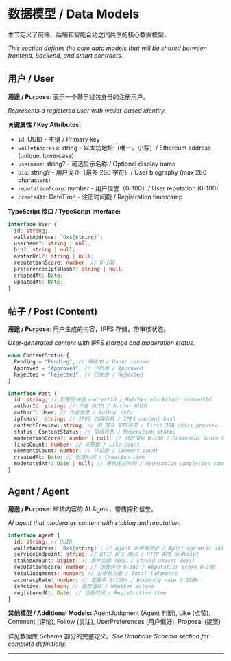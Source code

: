 # 数据模型 / Data Models

本节定义了前端、后端和智能合约之间共享的核心数据模型。

_This section defines the core data models that will be shared between frontend, backend, and smart contracts._

## 用户 / User

**用途 / Purpose**: 表示一个基于钱包身份的注册用户。

_Represents a registered user with wallet-based identity._

**关键属性 / Key Attributes:**

- `id`: UUID - 主键 / Primary key
- `walletAddress`: string - 以太坊地址（唯一，小写）/ Ethereum address (unique, lowercase)
- `username`: string? - 可选显示名称 / Optional display name
- `bio`: string? - 用户简介（最多 280 字符）/ User biography (max 280 characters)
- `reputationScore`: number - 用户信誉（0-100）/ User reputation (0-100)
- `createdAt`: DateTime - 注册时间戳 / Registration timestamp

**TypeScript 接口 / TypeScript Interface:**

```typescript
interface User {
  id: string;
  walletAddress: `0x${string}`;
  username?: string | null;
  bio?: string | null;
  avatarUrl?: string | null;
  reputationScore: number; // 0-100
  preferencesIpfsHash?: string | null;
  createdAt: Date;
  updatedAt: Date;
}
```

## 帖子 / Post (Content)

**用途 / Purpose**: 用户生成的内容，IPFS 存储，带审核状态。

_User-generated content with IPFS storage and moderation status._

```typescript
enum ContentStatus {
  Pending = "Pending", // 审核中 / Under review
  Approved = "Approved", // 已批准 / Approved
  Rejected = "Rejected", // 已拒绝 / Rejected
}

interface Post {
  id: string; // 匹配区块链 contentId / Matches blockchain contentId
  authorId: string; // 作者 UUID / Author UUID
  author?: User; // 作者信息 / Author info
  ipfsHash: string; // IPFS 内容哈希 / IPFS content hash
  contentPreview: string; // 前 280 字符预览 / First 280 chars preview
  status: ContentStatus; // 审核状态 / Moderation status
  moderationScore?: number | null; // 共识得分 0-100 / Consensus score 0-100
  likesCount: number; // 点赞数 / Like count
  commentsCount: number; // 评论数 / Comment count
  createdAt: Date; // 创建时间 / Creation time
  moderatedAt?: Date | null; // 审核完成时间 / Moderation completion time
}
```

## Agent / Agent

**用途 / Purpose**: 审核内容的 AI Agent，带质押和信誉。

_AI agent that moderates content with staking and reputation._

```typescript
interface Agent {
  id: string; // UUID
  walletAddress: `0x${string}`; // Agent 运营者地址 / Agent operator address
  serviceEndpoint: string; // HTTP API 端点 / HTTP API endpoint
  stakedAmount: bigint; // 质押金额（Wei）/ Staked amount (Wei)
  reputationScore: number; // 信誉评分 0-100 / Reputation score 0-100
  totalJudgments: number; // 总审核次数 / Total judgments
  accuracyRate: number; // 准确率 0-100% / Accuracy rate 0-100%
  isActive: boolean; // 是否活跃 / Whether active
  registeredAt: Date; // 注册时间 / Registration time
}
```

**其他模型 / Additional Models:** AgentJudgment (Agent 判断), Like (点赞), Comment (评论), Follow (关注), UserPreferences (用户偏好), Proposal (提案)

详见数据库 Schema 部分的完整定义。_See Database Schema section for complete definitions._

---
